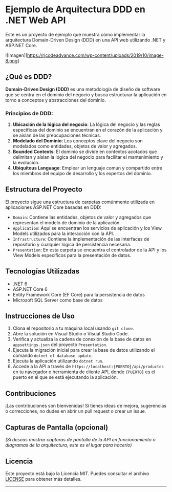 # Ejemplo de Arquitectura DDD en .NET Web API

Este es un proyecto de ejemplo que muestra cómo implementar la arquitectura Domain-Driven Design (DDD) en una API web utilizando .NET y ASP.NET Core.

![Imagen][https://rjcodeadvance.com/wp-content/uploads/2019/10/image-8.png]

## ¿Qué es DDD?

**Domain-Driven Design (DDD)** es una metodología de diseño de software que se centra en el dominio del negocio y busca estructurar la aplicación en torno a conceptos y abstracciones del dominio.

### Principios de DDD:

1. **Ubicación de la lógica del negocio**: La lógica del negocio y las reglas específicas del dominio se encuentran en el corazón de la aplicación y se aíslan de las preocupaciones técnicas.
2. **Modelado del Dominio**: Los conceptos clave del negocio son modelados como entidades, objetos de valor y agregados.
3. **Bounded Contexts**: El dominio se divide en contextos acotados que delimitan y aíslan la lógica del negocio para facilitar el mantenimiento y la evolución.
4. **Ubiquitous Language**: Emplear un lenguaje común y compartido entre los miembros del equipo de desarrollo y los expertos del dominio.

## Estructura del Proyecto

El proyecto sigue una estructura de carpetas comúnmente utilizada en aplicaciones ASP.NET Core basadas en DDD:

- `Domain`: Contiene las entidades, objetos de valor y agregados que representan el modelo de dominio de la aplicación.
- `Application`: Aquí se encuentran los servicios de aplicación y los View Models utilizados para la interacción con la API.
- `Infrastructure`: Contiene la implementación de las interfaces de repositorio y cualquier lógica de persistencia necesaria.
- `Presentation`: En esta carpeta se encuentra el controlador de la API y los View Models específicos para la presentación de datos.

## Tecnologías Utilizadas

- .NET 6
- ASP.NET Core 6
- Entity Framework Core (EF Core) para la persistencia de datos
- Microsoft SQL Server como base de datos

## Instrucciones de Uso

1. Clona el repositorio a tu máquina local usando `git clone`.
2. Abre la solución en Visual Studio o Visual Studio Code.
3. Verifica y actualiza la cadena de conexión de la base de datos en `appsettings.json` del proyecto `Presentation`.
4. Ejecuta la migración inicial para crear la base de datos utilizando el comando `dotnet ef database update`.
5. Ejecuta la aplicación utilizando `dotnet run`.
6. Accede a la API a través de `https://localhost:{PUERTO}/api/productos` en tu navegador o herramienta de cliente API, donde `{PUERTO}` es el puerto en el que se está ejecutando la aplicación.

## Contribuciones

¡Las contribuciones son bienvenidas! Si tienes ideas de mejora, sugerencias o correcciones, no dudes en abrir un pull request o crear un issue.

## Capturas de Pantalla (opcional)

_(Si deseas mostrar capturas de pantalla de la API en funcionamiento o diagramas de la arquitectura, este es el lugar para hacerlo)_

## Licencia

Este proyecto está bajo la Licencia MIT. Puedes consultar el archivo [LICENSE](./LICENSE) para obtener más detalles.

---
